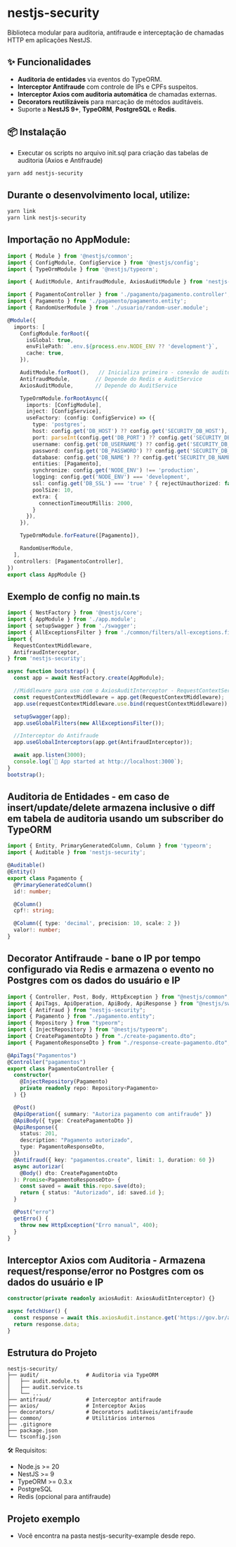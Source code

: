 # nestjs-security

Biblioteca modular para auditoria, antifraude e interceptação de chamadas HTTP em aplicações NestJS.

## ✨ Funcionalidades

- **Auditoria de entidades** via eventos do TypeORM.
- **Interceptor Antifraude** com controle de IPs e CPFs suspeitos.
- **Interceptor Axios com auditoria automática** de chamadas externas.
- **Decorators reutilizáveis** para marcação de métodos auditáveis.
- Suporte a **NestJS 9+**, **TypeORM**, **PostgreSQL** e **Redis**.

## 📦 Instalação

 - Executar os scripts no arquivo init.sql para criação das tabelas de auditoria (Axios e Antifraude)

```bash
yarn add nestjs-security
```
## Durante o desenvolvimento local, utilize:
```bash
yarn link
yarn link nestjs-security
```

## Importação no AppModule:
```typescript
import { Module } from '@nestjs/common';
import { ConfigModule, ConfigService } from '@nestjs/config';
import { TypeOrmModule } from '@nestjs/typeorm';

import { AuditModule, AntifraudModule, AxiosAuditModule } from 'nestjs-security';

import { PagamentoController } from './pagamento/pagamento.controller';
import { Pagamento } from './pagamento/pagamento.entity';
import { RandomUserModule } from './usuario/random-user.module';

@Module({
  imports: [
    ConfigModule.forRoot({
      isGlobal: true,
      envFilePath: `.env.${process.env.NODE_ENV ?? 'development'}`,
      cache: true,
    }),

    AuditModule.forRoot(),   // Inicializa primeiro - conexão de auditoria
    AntifraudModule,        // Depende do Redis e AuditService
    AxiosAuditModule,       // Depende do AuditService

    TypeOrmModule.forRootAsync({
      imports: [ConfigModule],
      inject: [ConfigService],
      useFactory: (config: ConfigService) => ({
        type: 'postgres',
        host: config.get('DB_HOST') ?? config.get('SECURITY_DB_HOST'), 
        port: parseInt(config.get('DB_PORT') ?? config.get('SECURITY_DB_PORT') ?? '5432'),
        username: config.get('DB_USERNAME') ?? config.get('SECURITY_DB_USERNAME'),
        password: config.get('DB_PASSWORD') ?? config.get('SECURITY_DB_PASSWORD'),
        database: config.get('DB_NAME') ?? config.get('SECURITY_DB_NAME'),
        entities: [Pagamento],
        synchronize: config.get('NODE_ENV') !== 'production',
        logging: config.get('NODE_ENV') === 'development',
        ssl: config.get('DB_SSL') === 'true' ? { rejectUnauthorized: false } : false,
        poolSize: 10, 
        extra: {
          connectionTimeoutMillis: 2000,
        }
      }),
    }),

    TypeOrmModule.forFeature([Pagamento]),

    RandomUserModule,
  ],
  controllers: [PagamentoController],
})
export class AppModule {}
```

## Exemplo de config no main.ts

```typescript
import { NestFactory } from '@nestjs/core';
import { AppModule } from './app.module';
import { setupSwagger } from './swagger';
import { AllExceptionsFilter } from './common/filters/all-exceptions.filter';
import {
  RequestContextMiddleware,
  AntifraudInterceptor,
} from 'nestjs-security';

async function bootstrap() {
  const app = await NestFactory.create(AppModule);

  //Middleware para uso com o AxiosAuditInterceptor - RequestContextService
  const requestContextMiddleware = app.get(RequestContextMiddleware);
  app.use(requestContextMiddleware.use.bind(requestContextMiddleware));

  setupSwagger(app); 
  app.useGlobalFilters(new AllExceptionsFilter());

  //Interceptor do Antifraude
  app.useGlobalInterceptors(app.get(AntifraudInterceptor));

  await app.listen(3000);
  console.log(`🚀 App started at http://localhost:3000`);
}
bootstrap();
```


## Auditoria de Entidades - em caso de insert/update/delete armazena inclusive o diff em tabela de auditoria usando um subscriber do TypeORM

```typescript
import { Entity, PrimaryGeneratedColumn, Column } from 'typeorm';
import { Auditable } from 'nestjs-security';

@Auditable()
@Entity()
export class Pagamento {
  @PrimaryGeneratedColumn()
  id!: number;

  @Column()
  cpf!: string;

  @Column({ type: 'decimal', precision: 10, scale: 2 })
  valor!: number;
}
```

## Decorator Antifraude - bane o IP por tempo configurado via Redis e armazena o evento no Postgres com os dados do usuário e IP

```typescript
import { Controller, Post, Body, HttpException } from "@nestjs/common";
import { ApiTags, ApiOperation, ApiBody, ApiResponse } from "@nestjs/swagger";
import { Antifraud } from "nestjs-security";
import { Pagamento } from "./pagamento.entity";
import { Repository } from "typeorm";
import { InjectRepository } from "@nestjs/typeorm";
import { CreatePagamentoDto } from "./create-pagamento.dto";
import { PagamentoResponseDto } from "./response-create-pagamento.dto";

@ApiTags("Pagamentos")
@Controller("pagamentos")
export class PagamentoController {
  constructor(
    @InjectRepository(Pagamento)
    private readonly repo: Repository<Pagamento>
  ) {}

  @Post()
  @ApiOperation({ summary: "Autoriza pagamento com antifraude" })
  @ApiBody({ type: CreatePagamentoDto })
  @ApiResponse({
    status: 201,
    description: "Pagamento autorizado",
    type: PagamentoResponseDto,
  })
  @Antifraud({ key: "pagamentos.create", limit: 1, duration: 60 })
  async autorizar(
    @Body() dto: CreatePagamentoDto
  ): Promise<PagamentoResponseDto> {
    const saved = await this.repo.save(dto);
    return { status: "Autorizado", id: saved.id };
  }

  @Post("erro")
  getErro() {
    throw new HttpException("Erro manual", 400);
  }
}
```

## Interceptor Axios com Auditoria - Armazena request/response/error no Postgres com os dados do usuário e IP

```typescript
constructor(private readonly axiosAudit: AxiosAuditInterceptor) {}

async fetchUser() {
  const response = await this.axiosAudit.instance.get('https://gov.br/api');
  return response.data;
}
```


## Estrutura do Projeto

```text
nestjs-security/
├── audit/               # Auditoria via TypeORM
│   ├── audit.module.ts
│   ├── audit.service.ts
│   └── ...
├── antifraud/           # Interceptor antifraude
├── axios/               # Interceptor Axios
├── decorators/          # Decorators auditáveis/antifraude
├── common/              # Utilitários internos
├── .gitignore
├── package.json
└── tsconfig.json
```


🛠️ Requisitos:

* Node.js >= 20
* NestJS >= 9
* TypeORM >= 0.3.x
* PostgreSQL
* Redis (opcional para antifraude)

## Projeto exemplo

 - Você encontra na pasta nestjs-security-example desde repo.

